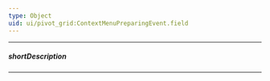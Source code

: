 ```yaml
---
type: Object
uid: ui/pivot_grid:ContextMenuPreparingEvent.field
---
```

---
##### shortDescription
<!-- Description goes here -->

---
<!-- Description goes here -->